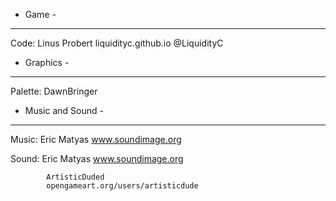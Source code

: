 - Game -
--------
Code:       Linus Probert
            liquidityc.github.io
            @LiquidityC
    
- Graphics -
------------
Palette:    DawnBringer

- Music and Sound -
-------------------
Music:      Eric Matyas
            www.soundimage.org

Sound:      Eric Matyas
            www.soundimage.org

            ArtisticDuded
            opengameart.org/users/artisticdude
